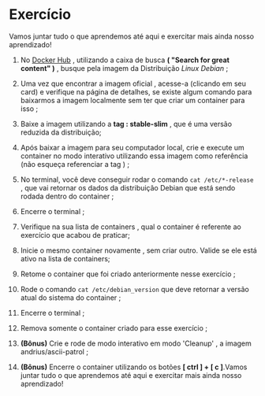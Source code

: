 # Exercício

Vamos juntar tudo o que aprendemos até aqui e exercitar mais ainda nosso aprendizado!

1.  No [Docker Hub](https://hub.docker.com/search?q=&type=image) , utilizando a caixa de busca **( "Search for great content" )** , busque pela imagem da Distribuição *Linux Debian* ;

2. Uma vez que encontrar a imagem oficial , acesse-a (clicando em seu card) e verifique na página de detalhes, se existe algum comando para baixarmos a imagem localmente sem ter que criar um container para isso ;

3. Baixe a imagem utilizando a **tag : stable-slim** , que é uma versão reduzida da distribuição;

4. Após baixar a imagem para seu computador local, crie e execute um container no modo interativo utilizando essa imagem como referência (não esqueça referenciar a tag ) ;

5. No terminal, você deve conseguir rodar o comando `cat /etc/*-release `, que vai retornar os dados da distribuição Debian que está sendo rodada dentro do container ;

6. Encerre o terminal ;

7. Verifique na sua lista de containers , qual o container é referente ao exercício que acabou de praticar;

8. Inicie o mesmo container novamente , sem criar outro. Valide se ele está ativo na lista de containers;

9. Retome o container que foi criado anteriormente nesse exercício ;

10. Rode o comando `cat /etc/debian_version` que deve retornar a versão atual do sistema do container ;

11. Encerre o terminal ;

12. Remova somente o container criado para esse exercício ;

13. **(Bônus)** Crie e rode de modo interativo em modo 'Cleanup' , a imagem andrius/ascii-patrol ;

14. **(Bônus)** Encerre o container utilizando os botões **[ ctrl ] + [ c ]**.Vamos juntar tudo o que aprendemos até aqui e exercitar mais ainda nosso aprendizado!
